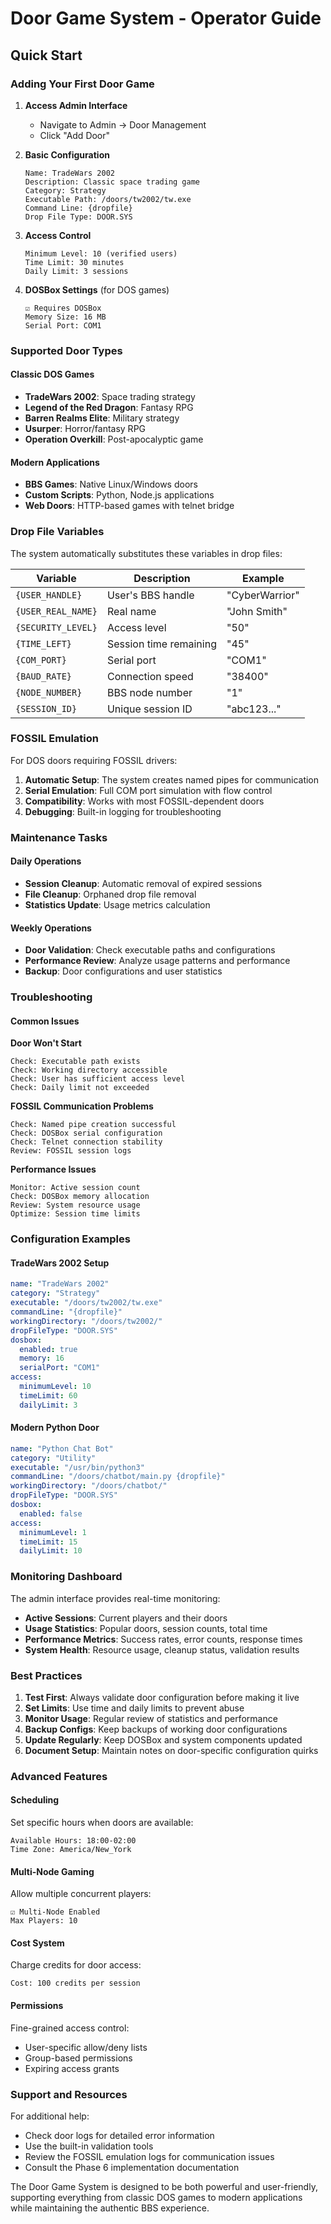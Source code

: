 # Door Game System - Operator Guide

## Quick Start

### Adding Your First Door Game

1. **Access Admin Interface**
   - Navigate to Admin → Door Management
   - Click "Add Door"

2. **Basic Configuration**
   ```
   Name: TradeWars 2002
   Description: Classic space trading game
   Category: Strategy
   Executable Path: /doors/tw2002/tw.exe
   Command Line: {dropfile}
   Drop File Type: DOOR.SYS
   ```

3. **Access Control**
   ```
   Minimum Level: 10 (verified users)
   Time Limit: 30 minutes
   Daily Limit: 3 sessions
   ```

4. **DOSBox Settings** (for DOS games)
   ```
   ☑ Requires DOSBox
   Memory Size: 16 MB
   Serial Port: COM1
   ```

### Supported Door Types

#### Classic DOS Games
- **TradeWars 2002**: Space trading strategy
- **Legend of the Red Dragon**: Fantasy RPG
- **Barren Realms Elite**: Military strategy
- **Usurper**: Horror/fantasy RPG
- **Operation Overkill**: Post-apocalyptic game

#### Modern Applications
- **BBS Games**: Native Linux/Windows doors
- **Custom Scripts**: Python, Node.js applications
- **Web Doors**: HTTP-based games with telnet bridge

### Drop File Variables

The system automatically substitutes these variables in drop files:

| Variable | Description | Example |
|----------|-------------|---------|
| `{USER_HANDLE}` | User's BBS handle | "CyberWarrior" |
| `{USER_REAL_NAME}` | Real name | "John Smith" |
| `{SECURITY_LEVEL}` | Access level | "50" |
| `{TIME_LEFT}` | Session time remaining | "45" |
| `{COM_PORT}` | Serial port | "COM1" |
| `{BAUD_RATE}` | Connection speed | "38400" |
| `{NODE_NUMBER}` | BBS node number | "1" |
| `{SESSION_ID}` | Unique session ID | "abc123..." |

### FOSSIL Emulation

For DOS doors requiring FOSSIL drivers:

1. **Automatic Setup**: The system creates named pipes for communication
2. **Serial Emulation**: Full COM port simulation with flow control
3. **Compatibility**: Works with most FOSSIL-dependent doors
4. **Debugging**: Built-in logging for troubleshooting

### Maintenance Tasks

#### Daily Operations
- **Session Cleanup**: Automatic removal of expired sessions
- **File Cleanup**: Orphaned drop file removal
- **Statistics Update**: Usage metrics calculation

#### Weekly Operations
- **Door Validation**: Check executable paths and configurations
- **Performance Review**: Analyze usage patterns and performance
- **Backup**: Door configurations and user statistics

### Troubleshooting

#### Common Issues

**Door Won't Start**
```
Check: Executable path exists
Check: Working directory accessible
Check: User has sufficient access level
Check: Daily limit not exceeded
```

**FOSSIL Communication Problems**
```
Check: Named pipe creation successful
Check: DOSBox serial configuration
Check: Telnet connection stability
Review: FOSSIL session logs
```

**Performance Issues**
```
Monitor: Active session count
Check: DOSBox memory allocation
Review: System resource usage
Optimize: Session time limits
```

### Configuration Examples

#### TradeWars 2002 Setup
```yaml
name: "TradeWars 2002"
category: "Strategy"
executable: "/doors/tw2002/tw.exe"
commandLine: "{dropfile}"
workingDirectory: "/doors/tw2002/"
dropFileType: "DOOR.SYS"
dosbox:
  enabled: true
  memory: 16
  serialPort: "COM1"
access:
  minimumLevel: 10
  timeLimit: 60
  dailyLimit: 3
```

#### Modern Python Door
```yaml
name: "Python Chat Bot"
category: "Utility"
executable: "/usr/bin/python3"
commandLine: "/doors/chatbot/main.py {dropfile}"
workingDirectory: "/doors/chatbot/"
dropFileType: "DOOR.SYS"
dosbox:
  enabled: false
access:
  minimumLevel: 1
  timeLimit: 15
  dailyLimit: 10
```

### Monitoring Dashboard

The admin interface provides real-time monitoring:

- **Active Sessions**: Current players and their doors
- **Usage Statistics**: Popular doors, session counts, total time
- **Performance Metrics**: Success rates, error counts, response times
- **System Health**: Resource usage, cleanup status, validation results

### Best Practices

1. **Test First**: Always validate door configuration before making it live
2. **Set Limits**: Use time and daily limits to prevent abuse
3. **Monitor Usage**: Regular review of statistics and performance
4. **Backup Configs**: Keep backups of working door configurations
5. **Update Regularly**: Keep DOSBox and system components updated
6. **Document Setup**: Maintain notes on door-specific configuration quirks

### Advanced Features

#### Scheduling
Set specific hours when doors are available:
```
Available Hours: 18:00-02:00
Time Zone: America/New_York
```

#### Multi-Node Gaming
Allow multiple concurrent players:
```
☑ Multi-Node Enabled
Max Players: 10
```

#### Cost System
Charge credits for door access:
```
Cost: 100 credits per session
```

#### Permissions
Fine-grained access control:
- User-specific allow/deny lists
- Group-based permissions
- Expiring access grants

### Support and Resources

For additional help:
- Check door logs for detailed error information
- Use the built-in validation tools
- Review the FOSSIL emulation logs for communication issues
- Consult the Phase 6 implementation documentation

The Door Game System is designed to be both powerful and user-friendly, supporting everything from classic DOS games to modern applications while maintaining the authentic BBS experience.
